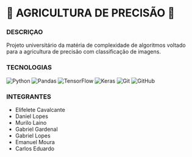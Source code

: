 # 🌱 AGRICULTURA DE PRECISÃO 🌱

### DESCRIÇAO 
<p>Projeto universitário da matéria de complexidade de algoritmos voltado para a agricultura de precisão
com classificação de imagens.</p>


### TECNOLOGIAS 
![Python](https://img.shields.io/badge/python-3670A0?style=for-the-badge&logo=python&logoColor=ffdd54)
![Pandas](https://img.shields.io/badge/pandas-%23150458.svg?style=for-the-badge&logo=pandas&logoColor=white)
![TensorFlow](https://img.shields.io/badge/TensorFlow-%23FF6F00.svg?style=for-the-badge&logo=TensorFlow&logoColor=white)
![Keras](https://img.shields.io/badge/Keras-%23D00000.svg?style=for-the-badge&logo=Keras&logoColor=white)
![Git](https://img.shields.io/badge/git-%23F05033.svg?style=for-the-badge&logo=git&logoColor=white)
![GitHub](https://img.shields.io/badge/github-%23121011.svg?style=for-the-badge&logo=github&logoColor=white)

### INTEGRANTES
- Elifelete Cavalcante
- Daniel Lopes
- Murilo Laino
- Gabriel Gardenal
- Gabriel Lopes
- Emanuel Moura
- Carlos Eduardo
